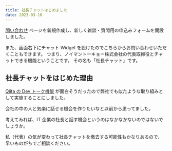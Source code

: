 ```yaml
---
title: 社長チャットはじめました
date: 2023-03-10
---
```


[問い合わせ](/inquiry) ページを新規作成し、新しく雑談・質問用の申込みフォームを開設しました。

また、画面右下にチャット Widget を設けたのでこちらからお問い合わせいただくこともできます。
つまり、ノイマントーキョー株式会社の代表取締役とチャットできる機能ということです。
その名も「社長チャット」です。

## 社長チャットをはじめた理由

[Qiita の Dev トーク機能](https://qiita.com/opportunities) が面白そうだったので弊社でも似たような取り組みとして実施することにしました。

会社の中の人と気楽に話せる機会を作りたいなと以前から思ってました。

考えてみれば、IT 企業の社長と話す機会というのはなかなかないのではないでしょうか。

私（代表）の気が変わって社長チャットを撤去する可能性もかなりあるので、
早いものがちでご相談ください。
